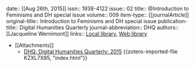 date:: [[Aug 26th, 2015]]
issn:: 1938-4122
issue:: 02
title:: @Introduction to Feminisms and DH special issue
volume:: 009
item-type:: [[journalArticle]]
original-title:: Introduction to Feminisms and DH special issue
publication-title:: Digital Humanities Quarterly
journal-abbreviation:: DHQ
authors:: [[Jacqueline Wernimont]]
links:: [Local library](zotero://select/groups/2386895/items/4VQG4NFY), [Web library](https://www.zotero.org/groups/2386895/items/4VQG4NFY)

- [[Attachments]]
	- [DHQ: Digital Humanities Quarterly: 2015](http://www.digitalhumanities.org/dhq/vol/9/2/index.html) {{zotero-imported-file KZXL7X85, "index.html"}}
